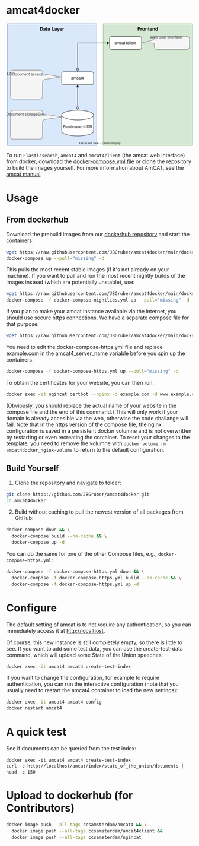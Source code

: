 
# amcat4docker

![flow](amcat-flow-docker.drawio.svg)

To run `Elasticsearch`, `amcat4` and `amcat4client` (the amcat web interface) from docker, download the [docker-compose.yml file](https://raw.githubusercontent.com/JBGruber/amcat4docker/main/docker-compose.yml) or clone the repository to build the images yourself.
For more information about AmCAT, see the [amcat manual](https://amcat-book.netlify.app/).

# Usage
## From dockerhub

Download the prebuild images from our [dockerhub repository](https://hub.docker.com/u/ccsamsterdam) and start the containers:

``` bash
wget https://raw.githubusercontent.com/JBGruber/amcat4docker/main/docker-compose.yml
docker-compose up --pull="missing" -d
```

This pulls the most recent stable images (if it's not already on your machine).
If you want to pull and run the most recent nightly builds of the images instead (which are potentially unstable), use:
<!--  It would be easier to use `docker-compose -f docker-compose-nightlies.yml up --pull="always" -d`, but this does not pull the newest nightlies for some reason -->

``` bash
wget https://raw.githubusercontent.com/JBGruber/amcat4docker/main/docker-compose-nightlies.yml
docker-compose -f docker-compose-nightlies.yml up --pull="missing" -d
```

If you plan to make your amcat instance available via the internet, you should use secure https connections.
We have a separate compose file for that purpose:

``` bash
wget https://raw.githubusercontent.com/JBGruber/amcat4docker/main/docker-compose-https.yml
```

You need to edit the docker-compose-https.yml file and replace example.com in the amcat4_server_name variable before you spin up the containers.

``` bash
docker-compose -f docker-compose-https.yml up --pull="missing" -d
``` 

To obtain the certificates for your website, you can then run:

``` bash
docker exec -it ngincat certbot --nginx -d example.com -d www.example.com
```

(Obviously, you should replace the actual name of your website in the compose file and the end of this command.)
This will only work if your domain is already accesible via the web, otherwise the code challange will fail.
Note that in the https version of the compose file, the nginx configuration is saved in a persistent docker volumne and is not overwritten by restarting or even recreating the container.
To reset your changes to the template, you need to remove the volumne with `docker volume rm amcat4docker_nginx-volume` to return to the default configuration.

## Build Yourself

1. Clone the repository and navigate to folder:

``` bash
git clone https://github.com/JBGruber/amcat4docker.git
cd amcat4docker
```

2. Build without caching to pull the newest version of all packages from GitHub:

``` bash
docker-compose down && \
  docker-compose build --no-cache && \
  docker-compose up -d
```

You can do the same for one of the other Compose files, e.g., `docker-compose-https.yml`:

``` bash
docker-compose -f docker-compose-https.yml down && \
  docker-compose -f docker-compose-https.yml build --no-cache && \
  docker-compose -f docker-compose-https.yml up -d
```

# Configure

The default setting of amcat is to not require any authentication, so you can immediately access it at <http://localhost>.

Of course, this new instance is still completely empty, so there is little to see. If you want to add some test data, you can use the create-test-data command, which will upload some State of the Union speeches:

``` bash
docker exec -it amcat4 amcat4 create-test-index
```

If you want to change the configuration, for example to require authentication, you can run the interactive configuration
(note that you usually need to restart the amcat4 container to load the new settings):

```bash
docker exec -it amcat4 amcat4 config
docker restart amcat4
```

# A quick test

See if documents can be queried from the test index:

```
docker exec -it amcat4 amcat4 create-test-index
curl -s http://localhost/amcat/index/state_of_the_union/documents | head -c 150
```

# Upload to dockerhub (for Contributors)

``` bash
docker image push --all-tags ccsamsterdam/amcat4 && \
  docker image push --all-tags ccsamsterdam/amcat4client && 
  docker image push --all-tags ccsamsterdam/ngincat
```
